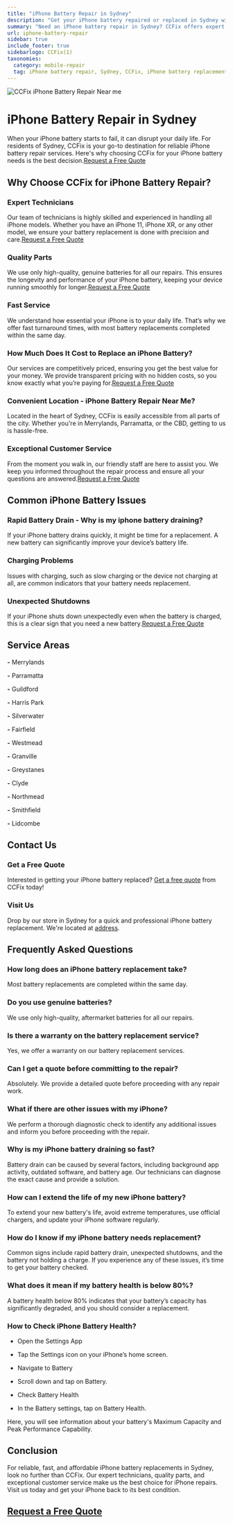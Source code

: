 ```yaml
---
title: "iPhone Battery Repair in Sydney"
description: "Get your iPhone battery repaired or replaced in Sydney with CCFix. Our expert technicians provide fast, reliable, and affordable battery services. Contact us for a free quote today!"
summary: "Need an iPhone battery repair in Sydney? CCFix offers expert, affordable, and fast battery replacement services. Get your free quote now!"
url: iphone-battery-repair
sidebar: true
include_footer: true
sidebarlogo: CCFix(1)
taxonomies:
  category: mobile-repair
  tag: iPhone battery repair, Sydney, CCFix, iPhone battery replacement
---
```

![CCFix iPhone Battery Repair Near me](/images/CCFix-iphone-battery-repair.webp "Get your iPhone battery repaired at CCFix in Merrylands/Parramatta/Guildford/Harris Park/Silverwater/Fairfield/Westmead/Granville/Greystanes/Clyde/Northmead/Smithfield/Lidcombe")

# iPhone Battery Repair in Sydney

When your iPhone battery starts to fail, it can disrupt your daily life. For residents of Sydney, CCFix is your go-to destination for reliable iPhone battery repair services. Here's why choosing CCFix for your iPhone battery needs is the best decision.[Request a Free Quote](https://form.jotform.com/241402975332857)

## Why Choose CCFix for iPhone Battery Repair?

### Expert Technicians
Our team of technicians is highly skilled and experienced in handling all iPhone models. Whether you have an iPhone 11, iPhone XR, or any other model, we ensure your battery replacement is done with precision and care.[Request a Free Quote](https://form.jotform.com/241402975332857)

### Quality Parts
We use only high-quality, genuine batteries for all our repairs. This ensures the longevity and performance of your iPhone battery, keeping your device running smoothly for longer.[Request a Free Quote](https://form.jotform.com/241402975332857)

### Fast Service
We understand how essential your iPhone is to your daily life. That’s why we offer fast turnaround times, with most battery replacements completed within the same day.

### How Much Does It Cost to Replace an iPhone Battery?
Our services are competitively priced, ensuring you get the best value for your money. We provide transparent pricing with no hidden costs, so you know exactly what you’re paying for.[Request a Free Quote](https://form.jotform.com/241402975332857)

### Convenient Location - iPhone Battery Repair Near Me?
Located in the heart of Sydney, CCFix is easily accessible from all parts of the city. Whether you're in Merrylands, Parramatta, or the CBD, getting to us is hassle-free.

### Exceptional Customer Service
From the moment you walk in, our friendly staff are here to assist you. We keep you informed throughout the repair process and ensure all your questions are answered.[Request a Free Quote](https://form.jotform.com/241402975332857)

## Common iPhone Battery Issues

### Rapid Battery Drain - Why is my iphone battery draining?
If your iPhone battery drains quickly, it might be time for a replacement. A new battery can significantly improve your device’s battery life.

### Charging Problems
Issues with charging, such as slow charging or the device not charging at all, are common indicators that your battery needs replacement.

### Unexpected Shutdowns
If your iPhone shuts down unexpectedly even when the battery is charged, this is a clear sign that you need a new battery.[Request a Free Quote](https://form.jotform.com/241402975332857)


## Service Areas

**-** Merrylands

**-** Parramatta

**-** Guildford

**-** Harris Park

**-** Silverwater

**-** Fairfield

**-** Westmead

**-** Granville

**-** Greystanes

**-** Clyde

**-** Northmead

**-** Smithfield

**-** Lidcombe

## Contact Us

### Get a Free Quote
Interested in getting your iPhone battery replaced? [Get a free quote](https://form.jotform.com/241402975332857) from CCFix today!

### Visit Us
Drop by our store in Sydney for a quick and professional iPhone battery replacement. We're located at [address](https://maps.app.goo.gl/AbisHTXzq2XqgA8c7).

## Frequently Asked Questions

### How long does an iPhone battery replacement take?
Most battery replacements are completed within the same day.

### Do you use genuine batteries?
We use only high-quality, aftermarket batteries for all our repairs.

### Is there a warranty on the battery replacement service?
Yes, we offer a warranty on our battery replacement services.

### Can I get a quote before committing to the repair?
Absolutely. We provide a detailed quote before proceeding with any repair work.

### What if there are other issues with my iPhone?
We perform a thorough diagnostic check to identify any additional issues and inform you before proceeding with the repair.

### Why is my iPhone battery draining so fast?
Battery drain can be caused by several factors, including background app activity, outdated software, and battery age. Our technicians can diagnose the exact cause and provide a solution.

### How can I extend the life of my new iPhone battery?
To extend your new battery's life, avoid extreme temperatures, use official chargers, and update your iPhone software regularly.

### How do I know if my iPhone battery needs replacement?
Common signs include rapid battery drain, unexpected shutdowns, and the battery not holding a charge. If you experience any of these issues, it’s time to get your battery checked.

### What does it mean if my battery health is below 80%? 
A battery health below 80% indicates that your battery’s capacity has significantly degraded, and you should consider a replacement.

### How to Check iPhone Battery Health?
 - Open the Settings App

 - Tap the Settings icon on your iPhone’s home screen.
  - Navigate to Battery

 - Scroll down and tap on Battery.
  - Check Battery Health

- In the Battery settings, tap on Battery Health.

Here, you will see information about your battery's Maximum Capacity and Peak Performance Capability.

## Conclusion

For reliable, fast, and affordable iPhone battery replacements in Sydney, look no further than CCFix. Our expert technicians, quality parts, and exceptional customer service make us the best choice for iPhone repairs. Visit us today and get your iPhone back to its best condition.

 ## [Request a Free Quote](https://form.jotform.com/241402975332857)


